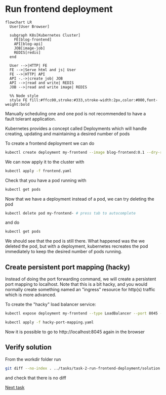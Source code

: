 # Run frontend deployment

```mermaid
flowchart LR
  User[User Browser]

  subgraph K8s[Kubernetes Cluster]
    FE[blog-frontend]
    API[blog-api]
    JOB[image-job]
    REDIS[redis]
  end

  User -->|HTTP| FE
  FE -->|Serve html and js| User
  FE -->|HTTP| API
  API -.->|create job| JOB
  API -->|read and write| REDIS
  JOB -->|read and write image| REDIS

  %% Node style
  style FE fill:#ffcc00,stroke:#333,stroke-width:2px,color:#000,font-weight:bold

```

Manually scheduling one and one pod is not recommended to have a  
fault tolerant application.

Kubernetes provides a concept called Deployments which will handle creating, updating and maintaining a desired number of pods

To create a frontend deployment we can do 

```bash
kubectl create deployment my-frontend --image blog-frontend:0.1 --dry-run=client -o yaml > frontend.yaml
```

We can now apply it to the cluster with

```bash
kubectl apply -f frontend.yaml
```

Check that you have a pod running with

```bash
kubectl get pods
```

Now that we have a deployment instead of a pod, we can try deleting the pod

```bash
kubectl delete pod my-frontend- # press tab to autocomplete 
```

and do 

```bash
kubectl get pods
```

We should see that the pod is still there. 
What happened was the we deleted the pod, but with a deployment, kubernetes
recreates the pod immediately to keep the desired number of pods running.


## Create persistent port mapping (hacky)

Instead of doing the port forwarding command, we will create a persistent port mapping to localhost.
Note that this is a bit hacky, and you would normally create something named an "ingress" resource for http(s) traffic which is more advanced.

To create the "hacky" load balancer service:

```bash
kubectl expose deployment my-frontend --type LoadBalancer --port 8045 --dry-run=client -o yaml > hacky-port-mapping.yaml
```

```bash
kubectl apply -f hacky-port-mapping.yaml
```

Now it is possible to go to http://localhost:8045 again in the browser 

## Verify solution

From the workdir folder run

```bash
git diff --no-index . ../tasks/task-2-run-frontend-deployment/solution
```

and check that there is no diff



[Next task](../task-3-run-api-deployment/)
